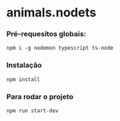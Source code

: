 # animals.nodets

### Pré-requesitos globais:
`npm i -g nodemon typescript ts-node`

### Instalação
`npm install`

### Para rodar o projeto
`npm run start-dev`

